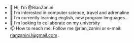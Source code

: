 - 👋 Hi, I’m @RianZanini
- 👀 I’m interested in computer science, travel and adrenaline
- 🌱 I’m currently learning english, new program lenguages...
- 💞️ I’m looking to collaborate on my university
- 📫 How to reach me: Follow me @rian_zanini or e-mail: rianzanini.l@gmail.com
.

<!---
RianZanini/RianZanini is a ✨ special ✨ repository because its `README.md` (this file) appears on your GitHub profile.
You can click the Preview link to take a look at your changes.
--->
